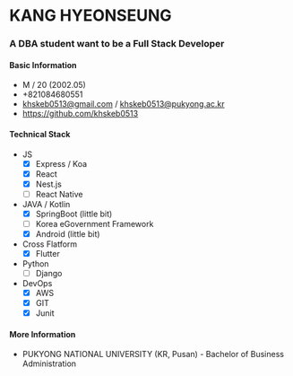 # KANG HYEONSEUNG

### A DBA student want to be a Full Stack Developer

#### Basic Information

* M / 20 (2002.05)
* +821084680551
* khskeb0513@gmail.com / khskeb0513@pukyong.ac.kr
* https://github.com/khskeb0513

#### Technical Stack

* JS
  * [x] Express / Koa
  * [x] React
  * [x] Nest.js
  * [ ] React Native
* JAVA / Kotlin
  - [x] SpringBoot (little bit)
  - [ ] Korea eGovernment Framework
  - [x] Android (little bit)
* Cross Flatform
  - [x] Flutter
* Python
  - [ ] Django
* DevOps
  - [x] AWS
  - [x] GIT
  - [x] Junit

#### More Information

* PUKYONG NATIONAL UNIVERSITY (KR, Pusan) - Bachelor of Business Administration
